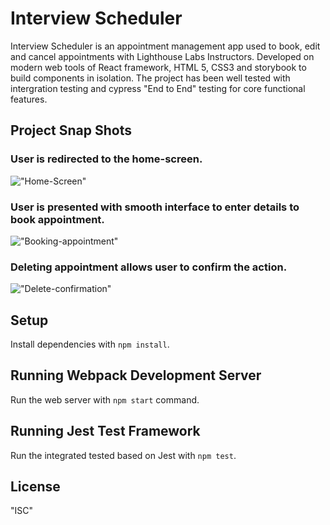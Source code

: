 # Interview Scheduler

Interview Scheduler is an appointment management app used to book, edit and cancel appointments with Lighthouse Labs Instructors. Developed on modern web tools of React framework, HTML 5, CSS3 and storybook to build components in isolation. The project has been well tested with intergration testing and cypress "End to End" testing for core functional features.

## Project Snap Shots

### User is redirected to the home-screen. 
!["Home-Screen"](#)

### User is presented with smooth interface to enter details to book appointment.
!["Booking-appointment"](#)

### Deleting appointment allows user to confirm the action.
!["Delete-confirmation"](#)

## Setup

Install dependencies with `npm install`.

## Running Webpack Development Server

Run the web server with `npm start` command.

## Running Jest Test Framework

Run the integrated tested based on Jest with `npm test`.

## License

"ISC"

